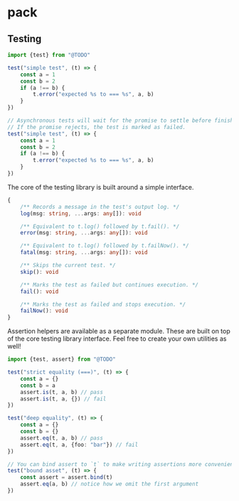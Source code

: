 # pack

## Testing

```ts
import {test} from "@TODO"

test("simple test", (t) => {
    const a = 1
    const b = 2
    if (a !== b) {
        t.error("expected %s to === %s", a, b)
    }
})

// Asynchronous tests will wait for the promise to settle before finishing.
// If the promise rejects, the test is marked as failed.
test("simple test", (t) => {
    const a = 1
    const b = 2
    if (a !== b) {
        t.error("expected %s to === %s", a, b)
    }
})
```

The core of the testing library is built around a simple interface.

```ts
{
    /** Records a message in the test's output log. */
    log(msg: string, ...args: any[]): void

    /** Equivalent to t.log() followed by t.fail(). */
    error(msg: string, ...args: any[]): void

    /** Equivalent to t.log() followed by t.failNow(). */
    fatal(msg: string, ...args: any[]): void

    /** Skips the current test. */
    skip(): void

    /** Marks the test as failed but continues execution. */
    fail(): void

    /** Marks the test as failed and stops execution. */
    failNow(): void
}
```

Assertion helpers are available as a separate module. These are built on top
of the core testing library interface. Feel free to create your own utilities
as well!

```ts
import {test, assert} from "@TODO"

test("strict equality (===)", (t) => {
    const a = {}
    const b = a
    assert.is(t, a, b) // pass
    assert.is(t, a, {}) // fail
})

test("deep equality", (t) => {
    const a = {}
    const b = {}
    assert.eq(t, a, b) // pass
    assert.eq(t, a, {foo: "bar"}) // fail
})

// You can bind assert to `t` to make writing assertions more convenient:
test("bound asset", (t) => {
    const assert = assert.bind(t)
    assert.eq(a, b) // notice how we omit the first argument
})
```
